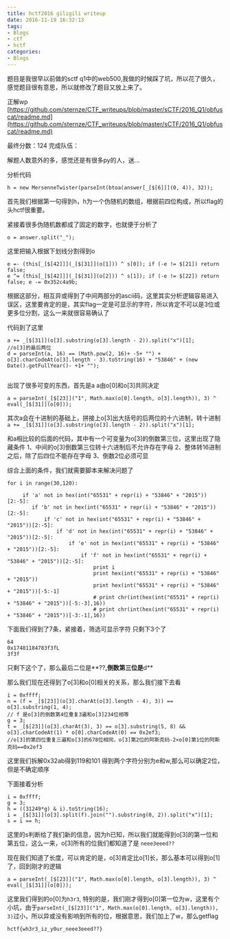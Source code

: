 ```yaml
---
title: hctf2016 giligili writeup
date: 2016-11-19 16:32:13
tags:
- Blogs
- ctf
- hctf
categories:
- Blogs
---
```


题目是我很早以前做的sctf q1中的web500,我做的时候踩了坑，所以花了很久，感觉题目很有意思，所以就修改了题目又放上来了。

正解wp
[https://github.com/sternze/CTF_writeups/blob/master/sCTF/2016_Q1/obfuscat/readme.md](https://github.com/sternze/CTF_writeups/blob/master/sCTF/2016_Q1/obfuscat/readme.md)

最终分数：124
完成队伍：

解题人数意外的多，感觉还是有很多py的人，迷...

<!--more-->
分析代码
```
h = new MersenneTwister(parseInt(btoa(answer[_[$[6]]](0, 4)), 32));
```
首先我们根据第一句得到h，h为一个伪随机的数组，根据前四位构成，所以flag的头hctf很重要。

紧接着很多伪随机数都成了固定的数字，也就便于分析了

```
o = answer.split("_");
```
这里把输入根据下划线分割得到o

```
e =- (this[_[$[42]]](_[$[31]](o[1])) ^ s[0]); if (-e != $[21]) return false;
e ^= (this[_[$[42]]](_[$[31]](o[2])) ^ s[1]); if (-e != $[22]) return false; e -= 0x352c4a9b;
```
根据这部分，相互异或得到了中间两部分的ascii码，这里其实分析逻辑容易进入误区，这里要肯定的是，其实flag一定是可显示的字符，所以肯定不可以是3位或更多位分割，这么一来就很容易确认了


代码到了这里
```
a += _[$[31]](o[3].substring(o[3].length - 2)).split("x")[1];
//o[3]的最后两位
d = parseInt(a, 16) == (Math.pow(2, 16)+ -5+ "") + o[3].charCodeAt(o[3].length - 3).toString(16) + "53846" + (new Date().getFullYear()- +1+ "");
						
```

出现了很多可变的东西，首先是a
a由o[0]和o[3]共同决定
```
a = parseInt(_[$[23]]("1", Math.max(o[0].length, o[3].length)), 3) ^ eval(_[$[31]](o[0]));
```
其次a会在十进制的基础上，拼接上o[3]出大括号的后两位的十六进制，转十进制
`a += _[$[31]](o[3].substring(o[3].length - 2)).split("x")[1];`

和a相比较的后面的代码，其中有一个可变量为o[3]的倒数第三位，这里出现了隐藏条件
1、中间的o[3]倒数第三位转十六进制后不允许存在字母
2、整体转16进制之后，除了后四位不能存在字母
3、倒数2位必须可显

综合上面的条件，我们就需要脚本来解决问题了

```
for i in range(30,120):

	 if 'a' not in hex(int("65531" + repr(i) + "53846" + "2015"))[2:-5]:
	 	if 'b' not in hex(int("65531" + repr(i) + "53846" + "2015"))[2:-5]:
	 		if 'c' not in hex(int("65531" + repr(i) + "53846" + "2015"))[2:-5]:
	 			if 'd' not in hex(int("65531" + repr(i) + "53846" + "2015"))[2:-5]:
	 				if 'e' not in hex(int("65531" + repr(i) + "53846" + "2015"))[2:-5]:
	 					if 'f' not in hex(int("65531" + repr(i) + "53846" + "2015"))[2:-5]:
							print i
							print hex(int("65531" + repr(i) + "53846" + "2015"))
							print hex(int("65531" + repr(i) + "53846" + "2015"))[-5:-1]
							# print chr(int(hex(int("65531" + repr(i) + "53846" + "2015"))[-5:-3],16))
							# print chr(int(hex(int("65531" + repr(i) + "53846" + "2015"))[-3:-1],16))
```

下面我们得到了7条，紧接着，筛选可显示字符
只剩下3个了
```
64
0x17481184783f3fL
3f3f
```
只剩下这个了，那么最后二位是**??**,倒数第三位是**d**

那么我们现在还得到了o[3]和o[0]相关的关系，那么我们接下去看

```
i = 0xffff;
n = (f = _[$[23]](o[3].charAt(o[3].length - 4), 3)) == o[3].substring(1, 4);
// f 是o[3]的倒数第4位重复3遍和o[3]234位相等
g = 3;
t = _[$[23]](o[3].charAt(3), 3) == o[3].substring(5, 8) && o[3].charCodeAt(1) * o[0].charCodeAt(0) == 0x2ef3;
//o[3]的第四位重复三遍和o[3]的678位相同，o[3]第2位的阿斯克码-2×o[0]第1位的阿斯克码==0x2ef3
```

这里我们拆解0x32ab得到119和101
得到两个字符分别为e和w,那么可以确定2位，但是不确定顺序

下面接着分析
```
i = 0xffff;
g = 3;
h = ((31249*g) & i).toString(16);
i = _[$[31]](o[3].split(f).join("").substring(0, 2)).split("x")[1];
s = i == h;
```
这里的s判断给了我们新的信息，因为h已知，所以我们就能得到o[3]的第一位和第五位，这么一来，o[3]所有的位我们都知道了是
`neee3eeed??`

现在我们知道了长度，可以肯定的是，o[3]肯定比o[1]长，那么基本可以得到o[1]了，回到刚才的逻辑

```
a = parseInt(_[$[23]]("1", Math.max(o[0].length, o[3].length)), 3) ^ eval(_[$[31]](o[0]));
```
这里我们得到的o[0]为`h3r3`, 特别的是，我们刚才得到o[0]第一位为w，这里有个小坑，由于`parseInt(_[$[23]]("1", Math.max(o[0].length, o[3].length)), 3)`过小，所以异或没有影响到所有的位，根据意思，我们加上了w，那么getflag

```
hctf{wh3r3_iz_y0ur_neee3eeed??}
```